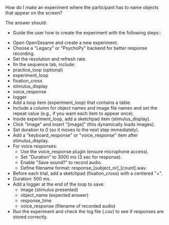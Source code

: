 How do I make an experiment where the participant has to name objects that appear on the screen?

The answer should:

- Guide the user how to create the experiment with the following steps::  
* Open OpenSesame and create a new experiment.  
* Choose a "Legacy" or "PsychoPy" backend for better response recording.  
* Set the resolution and refresh rate.   
* IIn the sequence tab, include:  
* practice\_loop (optional)  
* experiment\_loop  
* fixation\_cross  
* stimulus\_display  
* voice\_response  
* logger  
* Add a loop item (experiment\_loop) that contains a table.  
* Include a column for object names and image file names and set the repeat value (e.g., if you want each item to appear once).  
* Inside experiment\_loop, add a sketchpad item (stimulus\_display).  
* Click "Image" and insert "\[image\]" (this dynamically loads images).  
* Set duration to 0 (so it moves to the next step immediately).  
* Add a "keyboard\_response" or "voice\_response" item after stimulus\_display.  
* For voice responses:  
  * Use the voice\_response plugin (ensure microphone access).  
  * Set "Duration" to 3000 ms (3 sec for response).  
  * Enable "Save sound?" to record audio.  
  * Define filename format: response\_\[subject\_nr\]\_\[count\].wav.  
* Before each trial, add a sketchpad (fixation\_cross) with a centered "+".  
* Duration: 500 ms.  
* Add a logger at the end of the loop to save:  
  * image (stimulus presented)  
  * object\_name (expected answer)  
  * response\_time  
  * voice\_response (filename of recorded audio)  
* Run the experiment and check the log file (.csv) to see if responses are stored correctly.

